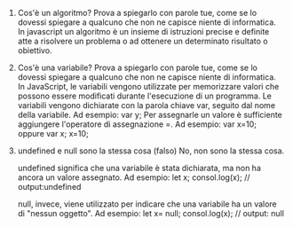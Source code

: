 1. Cos'è un algoritmo? Prova a spiegarlo con parole tue, come se lo dovessi spiegare a qualcuno che non ne capisce niente di informatica.
    In javascript un algoritmo è un insieme di istruzioni precise e definite atte a risolvere un problema o ad ottenere un determinato risultato o obiettivo.

2. Cos'è una variabile? Prova a spiegarlo con parole tue, come se lo dovessi spiegare a qualcuno che non ne capisce niente di informatica.
    In JavaScript, le variabili vengono utilizzate per memorizzare valori che possono essere modificati durante l'esecuzione di un programma.
    Le variabili vengono dichiarate con la parola chiave var, seguito dal nome della variabile. Ad esempio: var y;
    Per assegnarle un valore è sufficiente aggiungere l'operatore di assegnazione =. Ad esempio: 
    var x=10; 
    oppure var x; x=10; 

3. undefined e null sono la stessa cosa (falso)
    No, non sono la stessa cosa.
   
    undefined significa che una variabile è stata dichiarata, ma non ha ancora un valore assegnato. Ad esempio: 
    let x; 
    consol.log(x); // output:undefined
    
    null, invece, viene utilizzato per indicare che una variabile ha un valore di "nessun oggetto". Ad esempio:
    let x= null;
    consol.log(x); // output: null